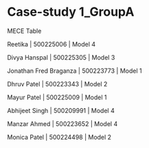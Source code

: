 # **Case-study 1_GroupA**

MECE Table

Reetika | 500225006 | Model 4

Divya Hanspal | 500225305 | Model 3

Jonathan Fred Braganza | 500223773 | Model 1

Dhruv Patel | 500223343 | Model 2

Mayur Patel | 500225009 | Model 1

Abhijeet Singh | 500209991 | Model 4

Manzar Ahmed | 500223652 | Model 4

Monica Patel | 500224498 | Model 2
